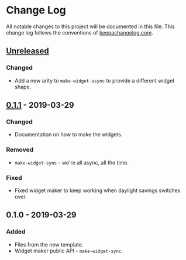 # Change Log
All notable changes to this project will be documented in this file. This change log follows the conventions of [keepachangelog.com](http://keepachangelog.com/).

## [Unreleased]
### Changed
- Add a new arity to `make-widget-async` to provide a different widget shape.

## [0.1.1] - 2019-03-29
### Changed
- Documentation on how to make the widgets.

### Removed
- `make-widget-sync` - we're all async, all the time.

### Fixed
- Fixed widget maker to keep working when daylight savings switches over.

## 0.1.0 - 2019-03-29
### Added
- Files from the new template.
- Widget maker public API - `make-widget-sync`.

[Unreleased]: https://github.com/your-name/bai-bff/compare/0.1.1...HEAD
[0.1.1]: https://github.com/your-name/bai-bff/compare/0.1.0...0.1.1
